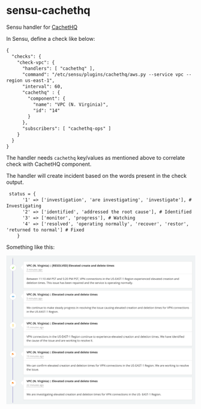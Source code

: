 # sensu-cachethq

Sensu handler for [CachetHQ](https://cachethq.io)

In Sensu, define a check like below:

```
{
  "checks": {
    "check-vpc": {
      "handlers": [ "cachethq" ],
      "command": "/etc/sensu/plugins/cachethq/aws.py --service vpc --region us-east-1",
      "interval": 60,
      "cachethq" : {
        "component": {
          "name": "VPC (N. Virginia)",
          "id": "14"
        }
      },
      "subscribers": [ "cachethq-ops" ]
    }
  }
}
```

The handler needs `cachethq` key/values as mentioned above to correlate check with CachetHQ component.

The handler will create incident based on the words present in the check output.

```
 status = {
      '1' => ['investigation', 'are investigating', 'investigate'], # Investigating
      '2' => ['identified', 'addressed the root cause'], # Identified
      '3' => ['monitor', 'progress'], # Watching
      '4' => ['resolved', 'operating normally', 'recover', 'restor', 'returned to normal'] # Fixed
    }
```

Something like this:

![CachetHQ-Incidents](https://raw.githubusercontent.com/bimlendu/sensu-cachethq/master/CachetHQ%20-%20Incidents.png)
